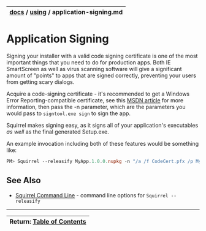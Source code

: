 | [docs](..)  / [using](.) / application-signing.md
|:---|


# Application Signing

Signing your installer with a valid code signing certificate is one of the most important things that you need to do for production apps. Both IE SmartScreen as well as virus scanning software will give a significant amount of "points" to apps that are signed correctly, preventing your users from getting scary dialogs.

Acquire a code-signing certificate - it's recommended to get a Windows Error Reporting-compatible certificate, see this [MSDN article](https://msdn.microsoft.com/library/windows/hardware/hh801887.aspx) for more information, then pass the -n parameter, which are the parameters you would pass to `signtool.exe sign` to sign the app.

Squirrel makes signing easy, as it signs all of your application's executables *as well* as the final generated Setup.exe.

An example invocation including both of these features would be something like:

~~~powershell
PM> Squirrel --releasify MyApp.1.0.0.nupkg -n "/a /f CodeCert.pfx /p MySecretCertPassword /fd sha256 /tr http://timestamp.digicert.com /td sha256"
~~~



## See Also
* [Squirrel Command Line](squirrel-command-line.md) - command line options for `Squirrel --releasify`


---
| Return: [Table of Contents](../readme.md) |
|----|
